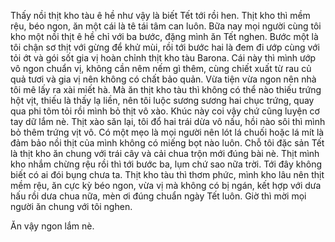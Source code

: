 Thấy nồi thịt kho tàu ê hề như vậy là biết Tết tới rồi hen. Thịt kho thì mềm rệu, béo ngon, ăn một cái là tê tái tâm can luôn. Bữa nay mọi người cùng tôi kho một nồi thịt ê hề chỉ với ba bước, đặng mình ăn Tết nghen. Bước một là tôi chận sơ thịt với gừng để khử mùi, rồi tới bước hai là đem đi ướp cùng với tỏi ớt và gói sốt gia vị hoàn chỉnh thịt kho tàu Barona. Cái này thì mình ướp vô ngon chuẩn vị, không cần nêm nếm gì thêm, cùng chiết xuất từ rau củ quả tươi và gia vị nên không có chất bảo quản. Vừa tiện vừa ngon nên nhà tôi mê lấy ra xài miết hà. Mà ăn thịt kho tàu thì không có thể nào thiếu trứng hột vịt, thiếu là thấy lạ liền, nên tôi luộc sương sương hai chục trứng, quay qua phi tôm tỏi rồi mình bỏ thịt vô xào. Khúc này coi vậy chứ cũng luyện cơ tay dữ lắm nè. Thịt xào săn lại, tôi đổ hai trái dừa vô nấu, hồi nào sôi thì mình bỏ thêm trứng vịt vô. Có một mẹo là mọi người nên lót lá chuối hoặc lá mít là đảm bảo nồi thịt của mình không có miếng bọt nào luôn. Chỗ tôi đặc sản Tết là thịt kho ăn chung với trái cây và cải chua trộn mới đúng bài nè. Thịt mình kho nhắm chừng rệu rồi thì tới bước ba, lụm chứ sao nữa trời. Tới đây không biết có ai đói bụng chưa ta. Thịt kho tàu thì thơm phức, mình kho lâu nên thịt mềm rệu, ăn cực kỳ béo ngon, vừa vị mà không có bị ngán, kết hợp với dưa hấu rồi dưa chua nữa, mèn ơi đúng chuẩn ngày Tết luôn. Giờ thì mời mọi người ăn chung với tôi nghen.



Ăn vậy ngon lắm nè.